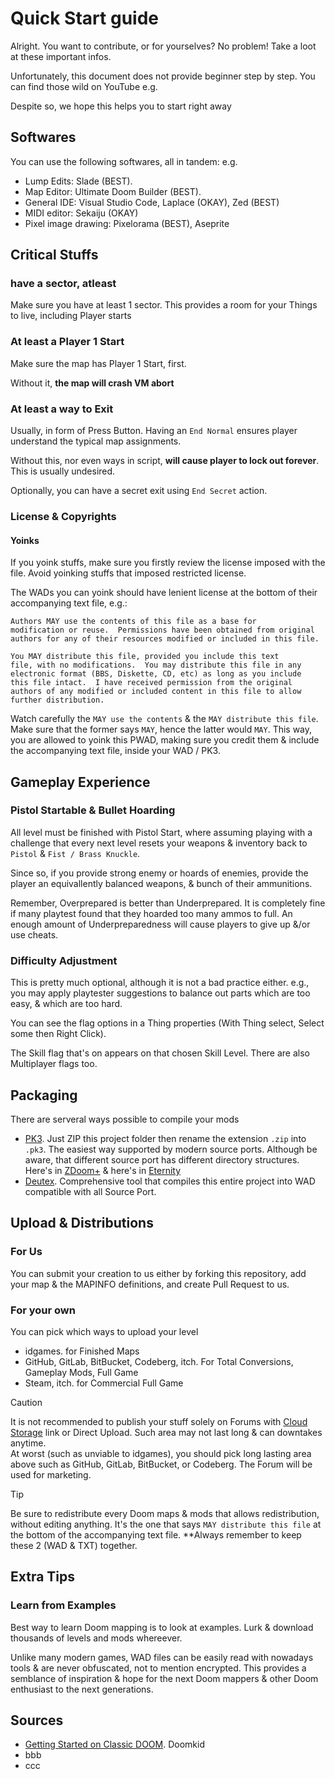 # Quick Start guide

Alright. You want to contribute, or for yourselves? No problem! Take a loot at these important infos.

Unfortunately, this document does not provide beginner step by step. You can find those wild on YouTube e.g.

Despite so, we hope this helps you to start right away

## Softwares

You can use the following softwares, all in tandem: e.g.

- Lump Edits: Slade (BEST).
- Map Editor: Ultimate Doom Builder (BEST).
- General IDE: Visual Studio Code, Laplace (OKAY), Zed (BEST)
- MIDI editor: Sekaiju (OKAY)
- Pixel image drawing: Pixelorama (BEST), Aseprite

## Critical Stuffs

### have a sector, atleast

Make sure you have at least 1 sector. This provides a room for your Things to live, including Player starts

### At least a Player 1 Start

Make sure the map has Player 1 Start, first.

Without it, **the map will crash VM abort**

### At least a way to Exit

Usually, in form of Press Button. Having an `End Normal` ensures player understand the typical map assignments.

Without this, nor even ways in script, **will cause player to lock out forever**. This is usually undesired.

Optionally, you can have a secret exit using `End Secret` action.

### License & Copyrights

#### Yoinks

If you yoink stuffs, make sure you firstly review the license imposed with the file. Avoid yoinking stuffs that imposed restricted license.

The WADs you can yoink should have lenient license at the bottom of their accompanying text file, e.g.:

```
Authors MAY use the contents of this file as a base for
modification or reuse.  Permissions have been obtained from original
authors for any of their resources modified or included in this file.

You MAY distribute this file, provided you include this text
file, with no modifications.  You may distribute this file in any
electronic format (BBS, Diskette, CD, etc) as long as you include
this file intact.  I have received permission from the original
authors of any modified or included content in this file to allow
further distribution.
```

Watch carefully the `MAY use the contents` & the `MAY distribute this file`. Make sure that the former says `MAY`, hence the latter would `MAY`. This way, you are allowed to yoink this PWAD, making sure you credit them & include the accompanying text file, inside your WAD / PK3.

## Gameplay Experience

### Pistol Startable & Bullet Hoarding

All level must be finished with Pistol Start, where assuming playing with a challenge that every next level resets your weapons & inventory back to `Pistol` & `Fist / Brass Knuckle`.

Since so, if you provide strong enemy or hoards of enemies, provide the player an equivallently balanced weapons, & bunch of their ammunitions.

Remember, Overprepared is better than Underprepared. It is completely fine if many playtest found that they hoarded too many ammos to full. An enough amount of Underpreparedness will cause players to give up &/or use cheats.

### Difficulty Adjustment

This is pretty much optional, although it is not a bad practice either. e.g., you may apply playtester suggestions to balance out parts which are too easy, & which are too hard.

You can see the flag options in a Thing properties (With Thing select, Select some then Right Click).

The Skill flag that's on appears on that chosen Skill Level. There are also Multiplayer flags too.

## Packaging

There are serveral ways possible to compile your mods

- [PK3](). Just ZIP this project folder then rename the extension `.zip` into `.pk3`. The easiest way supported by modern source ports. Although be aware, that different source port has different directory structures. Here's in [ZDoom+]() & here's in [Eternity]()
- [Deutex](). Comprehensive tool that compiles this entire project into WAD compatible with all Source Port.

## Upload & Distributions

### For Us

You can submit your creation to us either by forking this repository, add your map & the MAPINFO definitions, and create Pull Request to us.

### For your own

You can pick which ways to upload your level

- idgames. for Finished Maps
- GitHub, GitLab, BitBucket, Codeberg, itch. For Total Conversions, Gameplay Mods, Full Game
- Steam, itch. for Commercial Full Game

> [!CAUTION]
> It is not recommended to publish your stuff solely on Forums with [Cloud Storage](CloudStorage.md) link or Direct Upload. Such area may not last long & can downtakes anytime.  
> At worst (such as unviable to idgames), you should pick long lasting area above such as GitHub, GitLab, BitBucket, or Codeberg. The Forum will be used for marketing.

> [!TIP]
> Be sure to redistribute every Doom maps & mods that allows redistribution, without editing anything. It's the one that says `MAY distribute this file` at the bottom of the accompanying text file.
> **Always remember to keep these 2 (WAD & TXT) together.

## Extra Tips

### Learn from Examples

Best way to learn Doom mapping is to look at examples. Lurk & download thousands of levels and mods whereever.

Unlike many modern games, WAD files can be easily read with nowadays tools & are never obfuscated, not to mention encrypted. This provides a semblance of inspiration & hope for the next Doom mappers & other Doom enthusiast to the next generations.

## Sources

- [Getting Started on Classic DOOM](https://www.doomworld.com/forum/topic/113477-new-to-classic-doom-read-this-tutorial-for-help/). Doomkid
- bbb
- ccc